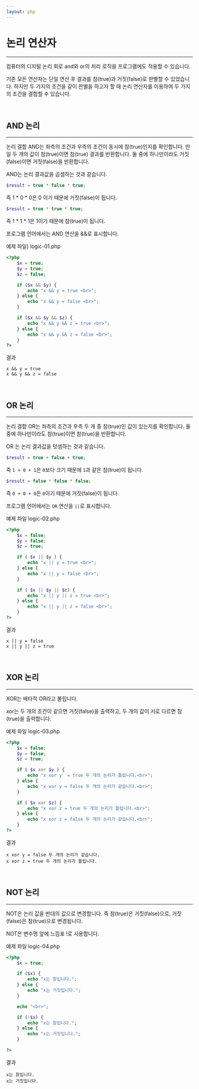 ```yaml
---
layout: php
---
```


# 논리 연산자
---

컴퓨터의 디지털 논리 회로 and와 or의 처리 로직을 프로그램에도 적용할 수 있습니다.  

기존 모든 연산자는 단일 연산 후 결과를 참(true)과 거짓(false)로 판별할 수 있었습니다. 하지만 두 가지의 조건을 같이 판별을 하고자 할 때 논리 연산자를 이용하여 두 가지의 조건을 결합할 수 있습니다.  

<br>

## AND 논리
---

논리 결합 AND는 좌측의 조건과 우측의 조건이 동시에 참(true)인지를 확인합니다. 만일 두 개의 값이 참(true)이면 참(true) 결과를 반환합니다. 둘 중에 하나만이라도 거짓(false)이면 거짓(false)을 반환합니다.  

AND는 논리 결과값을 곱셈하는 것과 같습니다.  

```php
$result = true * false * true;
```

즉 1 * 0 * 0은 0 이기 때문에 거짓(false)이 됩니다.  

```php
$result = true * true * true;
```

즉 1 * 1 * 1은 1이기 때문에 참(true)이 됩니다.  

프로그램 언어에서는 AND 연산을 &&로 표시합니다.  

예제 파일) logic-01.php
```php
<?php
	$x = true;
	$y = true;
	$z = false;

	if ($x && $y) {
		echo "x && y = true <br>";
	} else {
		echo "x && y = false <br>";
	}

	if ($x && $y && $z) {
		echo "x && y && z = true <br>";
	} else {
		echo "x && y && z = false <br>";
	}
?>
```

결과
```
x && y = true
x && y && z = false 
```

<br>

## OR 논리
---

논리 결합 OR는 좌측의 조건과 우측 두 개 중 참(true)인 값이 있는지를 확인합니다. 둘 중에 하나만이라도 참(true)이면 참(true)을 반환합니다.  

OR 는 논리 결과값을 덧셈하는 것과 같습니다.  

```php
$result = true + false + true;
```

즉 `1 + 0 + 1`은 `0`보다 크기 때문에 `1`과 같은 참(true)이 됩니다.  

```php
$result = false * false * false;
```

즉 `0 + 0 + 0`은 `0`이기 때문에 거짓(false)이 됩니다. 

프로그램 언어에서는 `OR` 연산을 `||`로 표시합니다.  

예제 파일 logic-02.php
```php
<?php
	$x = false;
	$y = false;
	$z = true;

	if ( $x || $y ) {
		echo "x || y = true <br>";
	} else {
		echo "x || y = false <br>";
	}

	if ( $x || $y || $z) {
		echo "x || y || z = true <br>";
	} else {
		echo "x || y || z = false <br>";
	}
?>
```

결과
```
x || y = false
x || y || z = true 
```

<br>

## XOR 논리
---
XOR는 배타적 OR라고 불립니다.  

xor는 두 개의 조건이 같으면 거짓(false)을 출력하고, 두 개의 값이 서로 다르면 참(true)을 출력합니다.  

예제 파일 logic-03.php
```php
<?php
	$x = false;
	$y = false;
	$z = true;

	if ( $x xor $y ) {
		echo "x xor y  = true 두 개의 논리가 틀립니다.<br>";
	} else {
		echo "x xor y = false 두 개의 논리가 같습니다.<br>";
	}

	if ( $x xor $z) {
		echo "x xor z = true 두 개의 논리가 틀립니다.<br>";
	} else {
		echo "x xor z = false 두 개의 논리가 같습니다.<br>";
	}
?>
```

결과
```
x xor y = false 두 개의 논리가 같습니다.
x xor z = true 두 개의 논리가 틀립니다.
```

<br>

## NOT 논리
---
NOT은 논리 값을 반대의 값으로 변경합니다. 즉 참(true)은 거짓(false)으로, 거짓(false)은 참(true)으로 변경됩니다.  

NOT은 변수명 앞에 느낌표 !로 사용합니다.  

예제 파일 logic-04.php
```php
<?php
	$x = true;

	if ($x) {
		echo "x는 참입니다.";
	} else {
		echo "x는 거짓입니다.";
	}

	echo "<br>";

	if (!$x) {
		echo "x는 참입니다.";
	} else {
		echo "x는 거짓입니다.";
	}

?>
```

결과
```
x는 참입니다.
x는 거짓입니다.
```

<br><br>